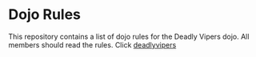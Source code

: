 Dojo Rules
==========

This repository contains a list of dojo rules for the Deadly Vipers dojo.
All members should read the rules.  Click [deadlyvipers](https://github.com/deadlyvipers)

